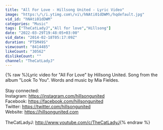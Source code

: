 ```yaml
---
title: "All For Love - Hillsong United - Lyric Video"
image: "https:\/\/i.ytimg.com\/vi\/hNAti01dDWM\/hqdefault.jpg"
vid_id: "hNAti01dDWM"
categories: "Music"
tags: ["TheCatLadyJ","All for love","Hillsong"]
date: "2022-03-29T19:48:05+03:00"
vid_date: "2014-02-18T05:17:09Z"
duration: "PT5M49S"
viewcount: "8414485"
likeCount: "30562"
dislikeCount: ""
channel: "TheCatLadyJ"
---
```

{% raw %}Lyric video for &quot;All For Love&quot; by Hillsong United.  Song from the album &quot;Look To You&quot;. Words and music by Mia Fieldes.<br /><br />Stay connected:<br />Instagram: <a rel="nofollow" target="blank" href="https://instagram.com/hillsongunited">https://instagram.com/hillsongunited</a> <br />Facebook: <a rel="nofollow" target="blank" href="https://facebook.com/hillsongunited">https://facebook.com/hillsongunited</a> <br />Twitter: <a rel="nofollow" target="blank" href="https://twitter.com/hillsongunited">https://twitter.com/hillsongunited</a> <br />Website: <a rel="nofollow" target="blank" href="https://hillsongunited.com">https://hillsongunited.com</a><br /><br />TheCatLadyJ: <a rel="nofollow" target="blank" href="http://www.youtube.com/c/TheCatLadyJ">http://www.youtube.com/c/TheCatLadyJ</a>{% endraw %}

